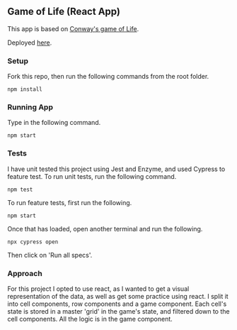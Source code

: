 ## Game of Life (React App)

This app is based on [Conway's game of Life](https://en.wikipedia.org/wiki/Conway%27s_Game_of_Life).

Deployed [here](http://www.disco-computer.com/game-of-life).

### Setup

Fork this repo, then run the following commands from the root folder.

`npm install`

### Running App

Type in the following command.

`npm start`

### Tests

I have unit tested this project using Jest and Enzyme, and used Cypress to feature test. To run unit tests, run the following command.

`npm test`

To run feature tests, first run the following.

`npm start`

Once that has loaded, open another terminal and run the following.

`npx cypress open`

Then click on 'Run all specs'.

### Approach

For this project I opted to use react, as I wanted to get a visual representation of the data, as well as get some practice using react. I split it into cell components, row components and a game component. Each cell's state is stored in a master 'grid' in the game's state, and filtered down to the cell components. All the logic is in the game component.

